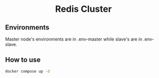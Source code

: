 <h1 align="center">Redis Cluster</h1>

## Environments

Master node's environments are in .env-master while slave's are in .env-slave.

## How to use

```bash
docker compose up -d
```
